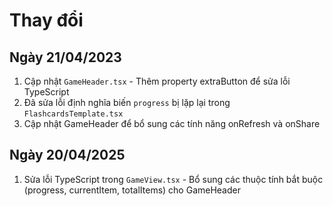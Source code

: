 
# Thay đổi

## Ngày 21/04/2023
1. Cập nhật `GameHeader.tsx` - Thêm property extraButton để sửa lỗi TypeScript
2. Đã sửa lỗi định nghĩa biến `progress` bị lặp lại trong `FlashcardsTemplate.tsx`
3. Cập nhật GameHeader để bổ sung các tính năng onRefresh và onShare

## Ngày 20/04/2025
1. Sửa lỗi TypeScript trong `GameView.tsx` - Bổ sung các thuộc tính bắt buộc (progress, currentItem, totalItems) cho GameHeader

